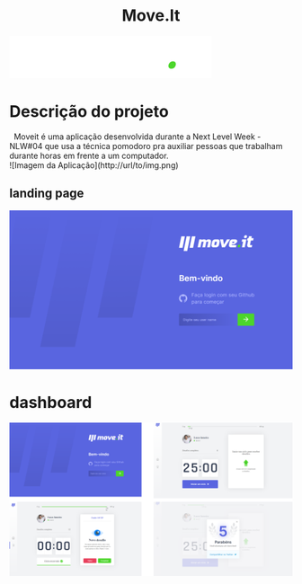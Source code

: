 <h1 align="center"> Move.It </h1>

![show](https://github.com/Lucas-Lameira/MoveIt/blob/master/public/icons/logo.png)

<h1>Descrição do projeto</h1>
<p>
 &nbsp; Moveit é uma aplicação desenvolvida durante a Next Level Week - NLW#04 que usa a técnica pomodoro pra auxiliar pessoas que trabalham durante horas em frente a um computador.<br>
  ![Imagem da Aplicação](http://url/to/img.png)
</p>

## landing page
![moveit logo](https://github.com/Lucas-Lameira/MoveIt/blob/master/landnig.png)

# dashboard

![dashboard](https://github.com/Lucas-Lameira/MoveIt/blob/master/Component%201.png)
